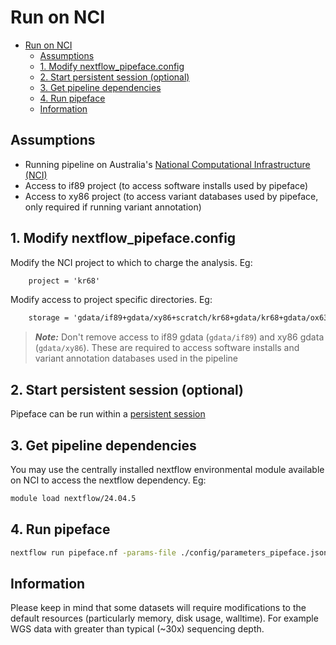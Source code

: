 # Run on NCI

- [Run on NCI](#run-on-nci)
  - [Assumptions](#assumptions)
  - [1. Modify nextflow\_pipeface.config](#1-modify-nextflow_pipefaceconfig)
  - [2. Start persistent session (optional)](#2-start-persistent-session-optional)
  - [3. Get pipeline dependencies](#3-get-pipeline-dependencies)
  - [4. Run pipeface](#4-run-pipeface)
  - [Information](#information)

## Assumptions

- Running pipeline on Australia's [National Computational Infrastructure (NCI)](https://nci.org.au/)
- Access to if89 project (to access software installs used by pipeface)
- Access to xy86 project (to access variant databases used by pipeface, only required if running variant annotation)

## 1. Modify nextflow_pipeface.config

Modify the NCI project to which to charge the analysis. Eg:

```txt
    project = 'kr68'
```

Modify access to project specific directories. Eg:

```txt
    storage = 'gdata/if89+gdata/xy86+scratch/kr68+gdata/kr68+gdata/ox63'
```

> **_Note:_** Don't remove access to if89 gdata (`gdata/if89`) and xy86 gdata (`gdata/xy86`). These are required to access software installs and variant annotation databases used in the pipeline

## 2. Start persistent session (optional)

Pipeface can be run within a [persistent session](https://opus.nci.org.au/spaces/Help/pages/241927941/Persistent+Sessions...)

## 3. Get pipeline dependencies

You may use the centrally installed nextflow environmental module available on NCI to access the nextflow dependency. Eg:

```bash
module load nextflow/24.04.5
```

## 4. Run pipeface

```bash
nextflow run pipeface.nf -params-file ./config/parameters_pipeface.json -config ./config/nextflow_pipeface.config
```

## Information

Please keep in mind that some datasets will require modifications to the default resources (particularly memory, disk usage, walltime). For example WGS data with greater than typical (~30x) sequencing depth.

